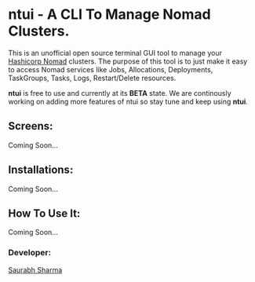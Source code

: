 # ntui - A CLI To Manage Nomad Clusters.

This is an unofficial open source terminal GUI tool to manage your [Hashicorp Nomad](https://www.nomadproject.io/) clusters. The purpose of this tool is to just make it easy to access Nomad services like Jobs, Allocations, Deployments, TaskGroups, Tasks, Logs, Restart/Delete resources.

**ntui** is free to use and currently at its **BETA** state. We are continously working on adding more features of ntui so stay tune and keep using **ntui**.

## Screens:
Coming Soon...

## Installations:
Coming Soon...

## How To Use It:
Coming Soon...

### Developer:
[Saurabh Sharma](http://linkedin.com/in/sharmasaurabh450)
